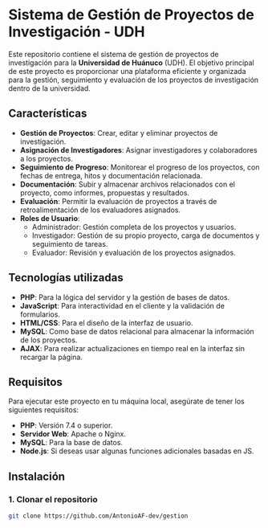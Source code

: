 # Sistema de Gestión de Proyectos de Investigación - UDH

Este repositorio contiene el sistema de gestión de proyectos de investigación para la **Universidad de Huánuco** (UDH). El objetivo principal de este proyecto es proporcionar una plataforma eficiente y organizada para la gestión, seguimiento y evaluación de los proyectos de investigación dentro de la universidad.

## Características

- **Gestión de Proyectos**: Crear, editar y eliminar proyectos de investigación.
- **Asignación de Investigadores**: Asignar investigadores y colaboradores a los proyectos.
- **Seguimiento de Progreso**: Monitorear el progreso de los proyectos, con fechas de entrega, hitos y documentación relacionada.
- **Documentación**: Subir y almacenar archivos relacionados con el proyecto, como informes, propuestas y resultados.
- **Evaluación**: Permitir la evaluación de proyectos a través de retroalimentación de los evaluadores asignados.
- **Roles de Usuario**:
    - Administrador: Gestión completa de los proyectos y usuarios.
    - Investigador: Gestión de su propio proyecto, carga de documentos y seguimiento de tareas.
    - Evaluador: Revisión y evaluación de los proyectos asignados.

## Tecnologías utilizadas

- **PHP**: Para la lógica del servidor y la gestión de bases de datos.
- **JavaScript**: Para interactividad en el cliente y la validación de formularios.
- **HTML/CSS**: Para el diseño de la interfaz de usuario.
- **MySQL**: Como base de datos relacional para almacenar la información de los proyectos.
- **AJAX**: Para realizar actualizaciones en tiempo real en la interfaz sin recargar la página.

## Requisitos

Para ejecutar este proyecto en tu máquina local, asegúrate de tener los siguientes requisitos:

- **PHP**: Versión 7.4 o superior.
- **Servidor Web**: Apache o Nginx.
- **MySQL**: Para la base de datos.
- **Node.js**: Si deseas usar algunas funciones adicionales basadas en JS.

## Instalación

### 1. Clonar el repositorio


```bash
git clone https://github.com/AntonioAF-dev/gestion
